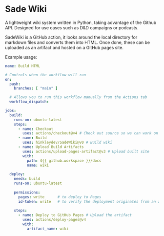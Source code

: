 # Sade Wiki
A lightweight wiki system written in Python, taking advantage of the Github API. Designed for use cases such as D&D campaigns or podcasts.

SadeWiki is a GitHub action, it looks around the local directory for markdown files and converts them into HTML. Once done, these can be uploaded as an artifact and hosted on a GitHub pages site.

Example usage:
```yaml
name: Build HTML

# Controls when the workflow will run
on:
  push:
    branches: [ "main" ]

  # Allows you to run this workflow manually from the Actions tab
  workflow_dispatch:

jobs:
  build:
    runs-on: ubuntu-latest
    steps:
      - name: Checkout
        uses: actions/checkout@v4 # Check out source so we can work on it
      - name: Build
        uses: hinkleydev/SadeWiki@v0 # Build wiki
      - name: Upload Build Artifacts
        uses: actions/upload-pages-artifact@v3 # Upload built site
        with:
          path: ${{ github.workspace }}/docs
          name: wiki
          
  deploy:
    needs: build
    runs-on: ubuntu-latest
    
    permissions:
      pages: write      # to deploy to Pages
      id-token: write   # to verify the deployment originates from an appropriate source
      
    steps:
      - name: Deploy to GitHub Pages # Upload the artifact
        uses: actions/deploy-pages@v4
        with:
          artifact_name: wiki
```